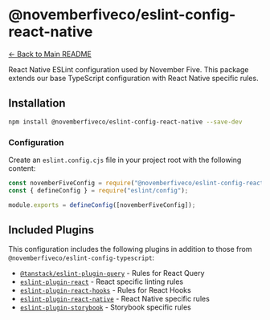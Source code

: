 # @novemberfiveco/eslint-config-react-native

[← Back to Main README](../../README.md)

React Native ESLint configuration used by November Five. This package extends our base TypeScript configuration with React Native specific rules.

## Installation

```bash
npm install @novemberfiveco/eslint-config-react-native --save-dev
```

### Configuration

Create an `eslint.config.cjs` file in your project root with the following content:

```javascript
const novemberFiveConfig = require("@novemberfiveco/eslint-config-react-native");
const { defineConfig } = require("eslint/config");

module.exports = defineConfig([novemberFiveConfig]);
```

## Included Plugins

This configuration includes the following plugins in addition to those from `@novemberfiveco/eslint-config-typescript`:

- [`@tanstack/eslint-plugin-query`](https://github.com/TanStack/query/tree/main/packages/eslint-plugin-query) - Rules for React Query
- [`eslint-plugin-react`](https://github.com/jsx-eslint/eslint-plugin-react) - React specific linting rules
- [`eslint-plugin-react-hooks`](https://github.com/facebook/react/tree/main/packages/eslint-plugin-react-hooks) - Rules for React Hooks
- [`eslint-plugin-react-native`](https://github.com/Intellicode/eslint-plugin-react-native) - React Native specific rules
- [`eslint-plugin-storybook`](https://github.com/storybookjs/eslint-plugin-storybook) - Storybook specific rules
